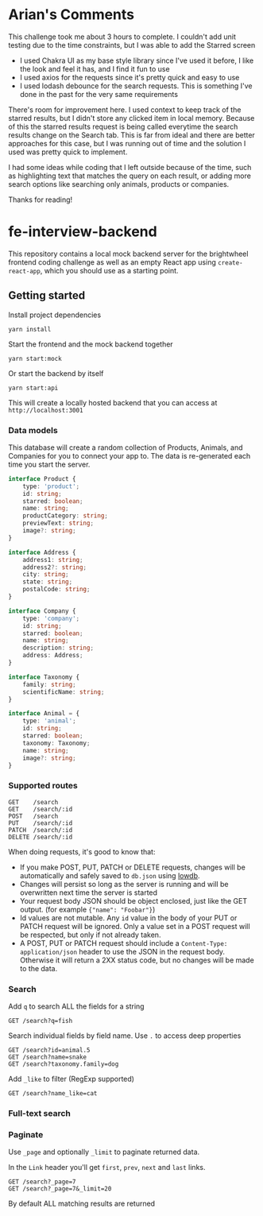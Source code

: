 # Arian's Comments

This challenge took me about 3 hours to complete. I couldn't add unit testing due to the time constraints, but I was able to add the Starred screen

- I used Chakra UI as my base style library since I've used it before, I like the look and feel it has, and I find it fun to use
- I used axios for the requests since it's pretty quick and easy to use
- I used lodash debounce for the search requests. This is something I've done in the past for the very same requirements

There's room for improvement here. I used context to keep track of the starred results, but I didn't store any clicked item in local memory. Because of this the starred results request is being called everytime the search results change on the Search tab. This is far from ideal and there are better approaches for this case, but I was running out of time and the solution I used was pretty quick to implement.

I had some ideas while coding that I left outside because of the time, such as highlighting text that matches the query on each result, or adding more search options like searching only animals, products or companies.

Thanks for reading!

# fe-interview-backend

This repository contains a local mock backend server for the brightwheel frontend coding challenge as well as an empty React app using `create-react-app`, which you should use as a starting point.

## Getting started

Install project dependencies

```
yarn install
```

Start the frontend and the mock backend together

```
yarn start:mock
```

Or start the backend by itself

```
yarn start:api
```

This will create a locally hosted backend that you can access at `http://localhost:3001`

### Data models

This database will create a random collection of Products, Animals, and Companies for you to connect your app to. The data is re-generated each time you start the server.

```typescript
interface Product {
    type: 'product';
    id: string;
    starred: boolean;
    name: string;
    productCategory: string;
    previewText: string;
    image?: string;
}

interface Address {
    address1: string;
    address2?: string;
    city: string;
    state: string;
    postalCode: string;
}

interface Company {
    type: 'company';
    id: string;
    starred: boolean;
    name: string;
    description: string;
    address: Address;
}

interface Taxonomy {
    family: string;
    scientificName: string;
}

interface Animal = {
    type: 'animal';
    id: string;
    starred: boolean;
    taxonomy: Taxonomy;
    name: string;
    image?: string;
}
```

### Supported routes

```
GET    /search
GET    /search/:id
POST   /search
PUT    /search/:id
PATCH  /search/:id
DELETE /search/:id
```

When doing requests, it's good to know that:

- If you make POST, PUT, PATCH or DELETE requests, changes will be automatically and safely saved to `db.json` using [lowdb](https://github.com/typicode/lowdb).
- Changes will persist so long as the server is running and will be overwritten next time the server is started
- Your request body JSON should be object enclosed, just like the GET output. (for example `{"name": "Foobar"}`)
- Id values are not mutable. Any `id` value in the body of your PUT or PATCH request will be ignored. Only a value set in a POST request will be respected, but only if not already taken.
- A POST, PUT or PATCH request should include a `Content-Type: application/json` header to use the JSON in the request body. Otherwise it will return a 2XX status code, but no changes will be made to the data.

### Search

Add `q` to search ALL the fields for a string

```
GET /search?q=fish
```

Search individual fields by field name. Use `.` to access deep properties

```
GET /search?id=animal.5
GET /search?name=snake
GET /search?taxonomy.family=dog
```

Add `_like` to filter (RegExp supported)

```
GET /search?name_like=cat
```

### Full-text search

### Paginate

Use `_page` and optionally `_limit` to paginate returned data.

In the `Link` header you'll get `first`, `prev`, `next` and `last` links.

```
GET /search?_page=7
GET /search?_page=7&_limit=20
```

By default ALL matching results are returned
